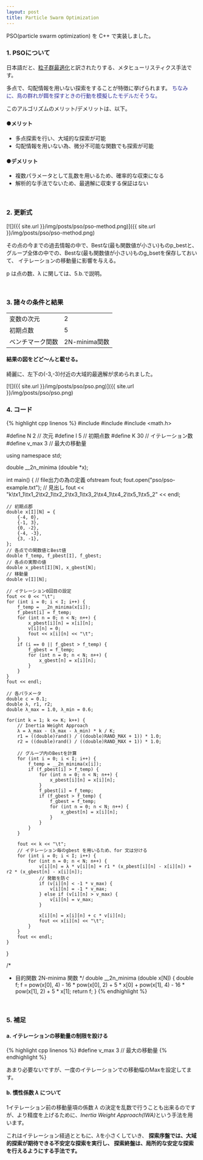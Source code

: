 ```yaml
---
layout: post
title: Particle Swarm Optimization
---
```


PSO(particle swarm optimization) を C++ で実装しました。

### 1. PSOについて
日本語だと、<a href="http://ja.wikipedia.org/wiki/%E7%B2%92%E5%AD%90%E7%BE%A4%E6%9C%80%E9%81%A9%E5%8C%96" target="_blank">粒子群最適化</a>と訳されたりする、メタヒューリスティクス手法です。

多点で、勾配情報を用いない探索をすることが特徴に挙げられます。
<span style="color: #333399;">ちなみに、鳥の群れが餌を探すときの行動を模擬したモデルだそうな。</span>

このアルゴリズムのメリット/デメリットは、以下。

#### ●メリット
<ul>
	<li>多点探索を行い、大域的な探索が可能</li>
	<li>勾配情報を用いない為、微分不可能な関数でも探索が可能</li>
</ul>

#### ●デメリット

<ul>
	<li>複数パラメータとして乱数を用いるため、確率的な収束になる</li>
	<li>解析的な手法でないため、最適解に収束する保証はない</li>
</ul>

&nbsp;

### 2. 更新式
[![]({{ site.url }}/img/posts/pso/pso-method.png)]({{ site.url }}/img/posts/pso/pso-method.png)

その点の今までの過去情報の中で、Bestな(最も関数値が小さい)ものp_bestと、
グループ全体の中での、Bestな(最も関数値が小さい)ものg_bsetを保存しておいて、
イテレーションの移動量に影響を与える。

p は点の数、λ に関しては、5.b.で説明。

&nbsp;

### 3. 諸々の条件と結果

<table>
<tbody>
<tr>
<td>変数の次元</td>
<td>2</td>
</tr>
<tr>
<td>初期点数</td>
<td>5</td>
</tr>
<tr>
<td>ベンチマーク関数</td>
<td>2N-minima関数</td>
</tr>
</tbody>
</table>

#### 結果の図をどど～んと載せる。
綺麗に、左下の(-3,-3)付近の大域的最適解が求められました。

[![]({{ site.url }}/img/posts/pso/pso.png)]({{ site.url }}/img/posts/pso/pso.png)

### 4. コード

{% highlight cpp linenos %}
#include <iostream>
#include <fstream>
#include <math.h>

#define N 2  // 次元
#define I 5  // 初期点数
#define K 30 // イテレーション数
#define v_max 3 // 最大の移動量

using namespace std;

double __2n_minima (double *x);

int main()
{
	// file出力の為の定義
	ofstream fout;
	fout.open("pso/pso-example.txt");
	// 見出し
	fout << "k\tx1_1\tx1_2\tx2_1\tx2_2\tx3_1\tx3_2\tx4_1\tx4_2\tx5_1\tx5_2" << endl;

	// 初期点郡
	double x[I][N] = {
		{-4, 0},
		{-1, 3},
		{0, -2},
		{-4, -3},
		{3, -1},
	};
	// 各点での関数値とBest値
	double f_temp, f_pbest[I], f_gbest;
	// 各点の実際の値
	double x_pbest[I][N], x_gbest[N];
	// 移動量
	double v[I][N];

	// イテレーション0回目の設定
	fout << 0 << "\t";
	for (int i = 0; i < I; i++) {
		f_temp = __2n_minima(x[i]);
		f_pbest[i] = f_temp;
		for (int n = 0; n < N; n++) {
			x_pbest[i][n] = x[i][n];
			v[i][n] = 0;
			fout << x[i][n] << "\t";
		}
		if (i == 0 || f_gbest > f_temp) {
			f_gbest = f_temp;
			for (int n = 0; n < N; n++) {
				x_gbest[n] = x[i][n];
			}
		}
	}
	fout << endl;

	// 各パラメータ
	double c = 0.1;
	double λ, r1, r2;
	double λ_max = 1.0, λ_min = 0.6;

	for(int k = 1; k <= K; k++) {
		// Inertia Weight Approach
		λ = λ_max - (λ_max - λ_min) * k / K;
		r1 = ((double)rand() / ((double)RAND_MAX + 1)) * 1.0;
		r2 = ((double)rand() / ((double)RAND_MAX + 1)) * 1.0;

		// グループ内のBestを計算
		for (int i = 0; i < I; i++) {
			f_temp = __2n_minima(x[i]);
			if (f_pbest[i] > f_temp) {
				for (int n = 0; n < N; n++) {
					x_pbest[i][n] = x[i][n];
				}
				f_pbest[i] = f_temp;
				if (f_gbest > f_temp) {
					f_gbest = f_temp;
					for (int n = 0; n < N; n++) {
						x_gbest[n] = x[i][n];
					}
				}
			}
		}

		fout << k << "\t";
		// イテレーション毎のgbest を用いるため、for 文は分ける
		for (int i = 0; i < I; i++) {
			for (int n = 0; n < N; n++) {
				v[i][n] = λ * v[i][n] + r1 * (x_pbest[i][n] - x[i][n]) + r2 * (x_gbest[n] - x[i][n]);
				// 発散を防ぐ
				if (v[i][n] < -1 * v_max) {
					v[i][n] = -1 * v_max;
				} else if (v[i][n] > v_max) {
					v[i][n] = v_max;
				}

				x[i][n] = x[i][n] + c * v[i][n];
				fout << x[i][n] << "\t";
			}
		}
		fout << endl;
	}
}

/*
 * 目的関数 2N-minima 関数
 */
double __2n_minima (double x[N])
{
	double f;
	f = pow(x[0], 4) - 16 * pow(x[0], 2) + 5 * x[0] + pow(x[1], 4) - 16 * pow(x[1], 2) + 5 * x[1];
	return f;
}
{% endhighlight %}

&nbsp;

### 5. 補足

#### a. イテレーションの移動量の制限を設ける
{% highlight cpp linenos %}
#define v_max 3 // 最大の移動量
{% endhighlight %}

あまり必要ないですが、一度のイテレーションでの移動幅のMaxを設定してます。

#### b. 慣性係数 <em>λ </em>について
1イテレーション前の移動量項の係数 <em>λ</em> の決定を乱数で行うことも出来るのですが、より精度を上げるために、<em>Inertia Weight Approach(IWA)</em>という手法を用います。

これはイテレーション経過とともに、<em>λ</em>を小さくしていき、
<strong>探索序盤では、大域的探索が期待できる不安定な探索を実行し、
探索終盤は、局所的な安定な探索を行えるようにする手法です。</strong>
